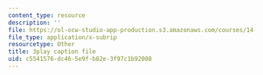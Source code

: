 ```yaml
---
content_type: resource
description: ''
file: https://ol-ocw-studio-app-production.s3.amazonaws.com/courses/14-13-psychology-and-economics-spring-2020/c5541576dc465e9fb82e3f97c1b92008_UbRlSqmN4uM.vtt
file_type: application/x-subrip
resourcetype: Other
title: 3play caption file
uid: c5541576-dc46-5e9f-b82e-3f97c1b92008
---
```

